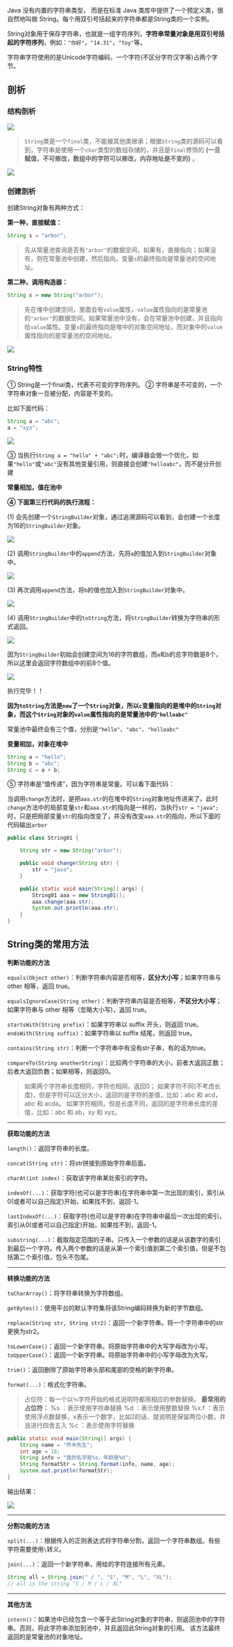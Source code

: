 
Java 没有内置的字符串类型， 而是在标准 Java 类库中提供了一个预定义类，很自然地叫做 String。每个用双引号括起来的字符串都是String类的一个实例。

String对象用于保存字符串，也就是一组字符序列，**字符串常量对象是用双引号括起的字符序列**，例如：`"你好"`，`"14.31"`，`"toy"`等。

字符串字符使用的是Unicode字符编码，一个字符(不区分字符汉字等)占两个字节。

## 剖析

### 结构剖析

![](assets/Java类String/5b05d84de12bfd758558a1dc770192da_MD5.png)

> `String`类是一个`final`类，不能被其他类继承；根据`String`类的源码可以看到，字符串是使用一个`char`类型的数组存储的，并且是`final`修饰的 **(一旦赋值，不可修改，数组中的字符可以修改，内存地址是不变的)** 。

![](assets/Java类String/16729429772217b7ff65b78392c7d0bb_MD5.png)

### 创建剖析

创建String对象有两种方式：

**第一种，直接赋值：**
```java
String s = "arbor";
```

> 先从常量池查询是否有`"arbor"`的数据空间，如果有，直接指向；如果没有，则在常量池中创建，然后指向。变量`s`的最终指向是常量池的空间地址。

**第二种，调用构造器：**

```java
String s = new String("arbor");
```

> 先在堆中创建空间，里面会有`value`属性，`value`属性指向的是常量池的`"arbor"`的数据空间，如果常量池中没有，会在常量池中创建，并且指向给`value`属性。变量`s`的最终指向是堆中的对象空间地址，而对象中的`value`属性指向的是常量池的空间地址。

![](assets/Java类String/475af571637e81fd09217fb0a8fda658_MD5.png)

### String特性

① String是一个final类，代表不可变的字符序列。
② 字符串是不可变的，一个字符串对象一旦被分配，内容是不变的。

比如下面代码：

```java
String a = "abc";
a = "xyz";
```

![](assets/Java类String/8eacf07801fcc766ab70370935dd5732_MD5.png)

③ 当执行`String a = "hello" + "abc";`时，编译器会做一个优化，如果`"hello"`或`"abc"`没有其他变量引用，则直接会创建`"helloabc"`，而不是分开创建

**常量相加，值在池中**

**④ 下面第三行代码的执行流程：**

(1) 会先创建一个`StringBuilder`对象，通过追溯源码可以看到，会创建一个长度为16的`StringBuilder`对象。

![](assets/Java类String/a4c03ccea544beebdcd62b3426d21dfc_MD5.png)

(2) 调用`StringBuilder`中的`append`方法，先将`a`的值加入到`StringBuilder`对象中。

![](assets/Java类String/5e13fc5a8a6b417ad6df7f359af01630_MD5.png)

(3) 再次调用`append`方法，将`b`的值也加入到`StringBuilder`对象中。

![](assets/Java类String/9aecc5ff39aceeec0a5f2f821e8ba42e_MD5.png)

(4) 调用`StringBuilder`中的`toString`方法，将`StringBuilder`转换为字符串的形式返回。

![](assets/Java类String/24449aa812bc316ad051e72b983ea843_MD5.png)

因为`StringBuilder`初始会创建空间为16的字符数组，而`a`和`b`的总字符数是8个，所以这里会返回字符数组中的前8个值。

![](assets/Java类String/c35086f8967ce8386eba877298dd30b2_MD5.png)

执行完毕！！

**因为`toString`方法是`new`了一个`String`对象，所以`c`变量指向的是堆中的`String`对象，而这个`String`对象的`value`属性指向的是常量池中的`"helloabc"`**

常量池中最终会有三个值，分别是`"hello"`、`"abc"`、`"helloabc"`

**变量相加，对象在堆中**

```java
String a = "hello";
String b = "abc";
String c = a + b;
```

⑤ 字符串是“值传递”，因为字符串是常量。可以看下面代码：

当调用`change`方法时，是把`aaa.str`的在堆中的`String`对象地址传进来了，此时`change`方法中的局部变量`str`和`aaa.str`的指向是一样的，当执行`str = "java";`时，只是把局部变量`str`的指向改变了，并没有改变`aaa.str`的指向，所以下面的代码输出`arbor`

```java
public class String01 {

    String str = new String("arbor");

    public void change(String str) {
        str = "java";
    }

    public static void main(String[] args) {
        String01 aaa = new String01();
        aaa.change(aaa.str);
        System.out.println(aaa.str);
    }
}
```

## String类的常用方法

**判断功能的方法**

`equals(Object other)`：判断字符串内容是否相等，**区分大小写**；如果字符串与 other 相等，返回 true。

`equalsIgnoreCase(String other)`：判断字符串内容是否相等，**不区分大小写**；如果字符串与 other 相等（忽略大小写)，返回 true。

`startsWith(String prefix)`：如果字符串以 suffix 开头，则返回 true。
`endsWith(String suffix)`：如果字符串以 suffix 结尾，则返回 true。

`contains(String str)`：判断一个字符串中有没有str子串，有的话为true。

`compareTo(String anotherString)`：比较两个字符串的大小，前者大返回正数；后者大返回负数；如果相等，则返回0。

> 如果两个字符串长度相同，字符也相同，返回0；
> 如果字符不同(不考虑长度)，但是字符可以区分大小，返回的是字符的差值，比如：abc 和 acd，abc 和 acda。
> 如果字符相同，但是长度不同，返回的是字符串长度的差值，比如：abc 和 ab，xy 和 xyz。


---

**获取功能的方法**

`length()`：返回字符串的长度。

`concat(String str)`：将str拼接到原始字符串后面。

`charAt(int index)`：获取该字符串某处索引的字符。

`indexOf(...)`：获取字符(也可以是字符串)在字符串中第一次出现的索引，索引从0(或者可以自己指定)开始，如果找不到，返回-1。

`lastIndexOf(...)`：获取字符(也可以是字符串)在字符串中最后一次出现的索引，索引从0(或者可以自己指定)开始，如果找不到，返回-1。

`substring(...)`：截取指定范围的子串。只传入一个参数的话是从该数字的索引到最后一个字符。传入两个参数的话是从第一个索引值到第二个索引值，但是不包括第二个索引值，包头不包尾。

---

**转换功能的方法**

`toCharArray()`：将字符串转换为字符数组。

`getBytes()`：使用平台的默认字符集将该String编码转换为新的字节数组。

`replace(String str, String str2)`：返回一个新字符串。将一个字符串中的str更换为str2。

`toLowerCase()`：返回一个新字符串。将原始字符串中的大写字母改为小写。
`toUpperCase()`：返回一个新字符串。将原始字符串中的小写字母改为大写。

`trim()`：返回删除了原始字符串头部和尾部的空格的新字符串。


`format(...)`：格式化字符串。

> 占位符：每一个以`％`字符开始的格式说明符都用相应的参数替换。
> **最常用的占位符：**
> %s ：表示使用字符串替换
> %d ：表示使用整数替换
> %x.f ：表示使用浮点数替换，x表示一个数字，比如2的话，就说明是保留两位小数，并且进行四舍五入
> %c ：表示使用字符替换

```java
public static void main(String[] args) {
    String name = "乔木先生";
    int age = 18;
    String info = "我的名字是%s，年龄是%d";
    String formatStr = String.format(info, name, age);
    System.out.println(formatStr);
}
```

输出结果：

![](assets/Java类String/f4e129366b89819e7f1995a692d72235_MD5.png)

---

**分割功能的方法**

`split(...)`：根据传入的正则表达式将字符串分割，返回一个字符串数组。有些字符需要使用`\`转义。

`join(...)`：返回一个新字符串，用给的字符连接所有元素。

```java
String all = String.join(" / ", "S", "M", "L", "XL"); 
// all is the string "S / M / L / XL"
```

---

**其他方法**

`intern()`：如果池中已经包含一个等于此String对象的字符串，则返回池中的字符串。否则，将此字符串添加到池中，并且返回此String对象的引用。
该方法最终返回的是常量池的对象地址。